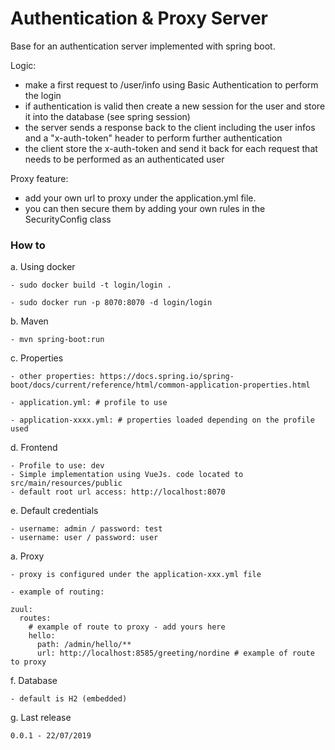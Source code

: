 # Authentication & Proxy Server
Base for an authentication server implemented with spring boot.

Logic:

- make a first request to /user/info using Basic Authentication to perform the login
- if authentication is valid then create a new session for the user and store it into the database (see spring session)
- the server sends a response back to the client including the user infos  and a "x-auth-token" header to perform further authentication
- the client store the x-auth-token and send it back for each request that needs to be performed as an authenticated user 

Proxy feature:

- add your own url to proxy under the application.yml file. 
- you can then secure them by adding your own rules in the SecurityConfig class

### How to

a. Using docker
    
    - sudo docker build -t login/login .
    
    - sudo docker run -p 8070:8070 -d login/login
    
b. Maven
    
    - mvn spring-boot:run

c. Properties

    - other properties: https://docs.spring.io/spring-boot/docs/current/reference/html/common-application-properties.html

    - application.yml: # profile to use
    
    - application-xxxx.yml: # properties loaded depending on the profile used
    
d. Frontend
    
    - Profile to use: dev
    - Simple implementation using VueJs. code located to src/main/resources/public
    - default root url access: http://localhost:8070
    
e. Default credentials

    - username: admin / password: test 
    - username: user / password: user 
    
    
a. Proxy
    
    - proxy is configured under the application-xxx.yml file
    
    - example of routing:
    
    zuul:
      routes:
        # example of route to proxy - add yours here
        hello:
          path: /admin/hello/**
          url: http://localhost:8585/greeting/nordine # example of route to proxy
    
f. Database

    - default is H2 (embedded)

g. Last release
    
    0.0.1 - 22/07/2019
